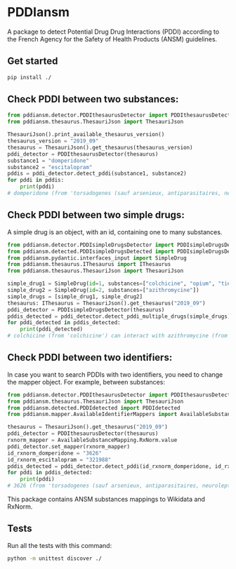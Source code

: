 # PDDIansm
A package to detect Potential Drug Drug Interactions (PDDI) according to the French Agency for the Safety of Health Products (ANSM) guidelines. 

## Get started
```bash
pip install ./
```
## Check PDDI between two substances:

```python
from pddiansm.detector.PDDIthesaurusDetector import PDDIthesaurusDetector
from pddiansm.thesaurus.ThesauriJson import ThesauriJson

ThesauriJson().print_available_thesaurus_version()
thesaurus_version = "2019_09"
thesaurus = ThesauriJson().get_thesaurus(thesaurus_version) 
pddi_detector = PDDIthesaurusDetector(thesaurus)
substance1 = "domperidone"
substance2 = "escitalopram"
pddis = pddi_detector.detect_pddi(substance1, substance2)
for pddi in pddis:
    print(pddi)
# domperidone (from 'torsadogenes (sauf arsenieux, antiparasitaires, neuroleptiques, methadone...)') can interact with escitalopram (from 'substances susceptibles de donner des torsades de pointes') in thesaurus version 2019_09
```

## Check PDDI between two simple drugs:
A simple drug is an object, with an id, containing one to many substances. 

```python
from pddiansm.detector.PDDIsimpleDrugsDetector import PDDIsimpleDrugsDetector
from pddiansm.detected.PDDIsimpleDrugsDetected import PDDIsimpleDrugsDetected
from pddiansm.pydantic.interfaces_input import SimpleDrug
from pddiansm.thesaurus.IThesaurus import IThesaurus
from pddiansm.thesaurus.ThesauriJson import ThesauriJson

simple_drug1 = SimpleDrug(id=1, substances=["colchicine", "opium", "tiemonium"])
simple_drug2 = SimpleDrug(id=2, substances=["azithromycine"])
simple_drugs = [simple_drug1, simple_drug2]
thesaurus: IThesaurus = ThesauriJson().get_thesaurus("2019_09")
pddi_detector = PDDIsimpleDrugsDetector(thesaurus)
pddis_detected = pddi_detector.detect_pddi_multiple_drugs(simple_drugs)
for pddi_detected in pddis_detected:
    print(pddi_detected)
# colchicine (from 'colchicine') can interact with azithromycine (from 'macrolides (sauf spiramycine)') in thesaurus version 2019_09. colchicine comes from drug number '1' and azithromycine comes from drug number '2'
```

## Check PDDI between two identifiers:
In case you want to search PDDIs with two identifiers, you need to change the mapper object. For example, between substances: 
```python
from pddiansm.detector.PDDIthesaurusDetector import PDDIthesaurusDetector
from pddiansm.thesaurus.ThesauriJson import ThesauriJson
from pddiansm.detected.PDDIdetected import PDDIdetected
from pddiansm.mapper.AvailableIdentifierMappers import AvailableSubstanceMapping

thesaurus = ThesauriJson().get_thesaurus("2019_09") 
pddi_detector = PDDIthesaurusDetector(thesaurus)
rxnorm_mapper = AvailableSubstanceMapping.RxNorm.value
pddi_detector.set_mapper(rxnorm_mapper)
id_rxnorm_domperidone = "3626"
id_rxnorm_escitalopram = "321988"
pddis_detected = pddi_detector.detect_pddi(id_rxnorm_domperidone, id_rxnorm_escitalopram)
for pddi in pddis_detected:
    print(pddi)
# 3626 (from 'torsadogenes (sauf arsenieux, antiparasitaires, neuroleptiques, methadone...)') can interact with 321988 (from 'substances susceptibles de donner des torsades de pointes') in thesaurus version 2019_09
```
This package contains ANSM substances mappings to Wikidata and RxNorm.


## Tests
Run all the tests with this command: 
```bash
python -m unittest discover ./
```